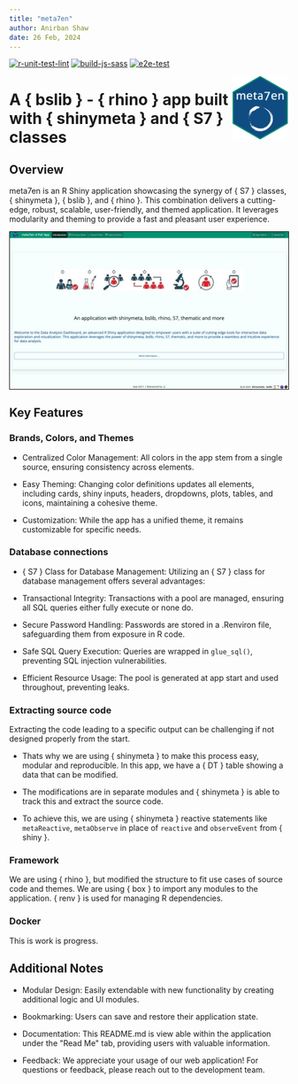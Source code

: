 ```yaml
---
title: "meta7en"
author: Anirban Shaw
date: 26 Feb, 2024
---
```


<!-- badges: start -->
[![r-unit-test-lint](https://github.com/anirbanshaw24/meta7en/actions/workflows/r-unit-test-lint.yml/badge.svg)](https://github.com/anirbanshaw24/meta7en/actions/workflows/r-unit-test-lint.yml)
[![build-js-sass](https://github.com/anirbanshaw24/meta7en/actions/workflows/build-js-sass.yml/badge.svg)](https://github.com/anirbanshaw24/meta7en/actions/workflows/build-js-sass.yml)
[![e2e-test](https://github.com/anirbanshaw24/meta7en/actions/workflows/e2e-test.yml/badge.svg)](https://github.com/anirbanshaw24/meta7en/actions/workflows/e2e-test.yml)
<!-- badges: end -->

<img align="right" width="100" height="115" src="app/static/images/app_hex.png">

# A { bslib } - { rhino } app built with { shinymeta } and { S7 } classes

## Overview

meta7en is an R Shiny application showcasing the synergy of { S7 } classes, { shinymeta }, { bslib }, and { rhino }. This combination delivers a cutting-edge, robust, scalable, user-friendly, and themed application. It leverages modularity and theming to provide a fast and pleasant user experience.

<a href="https://anirbanshaw24.shinyapps.io/meta7en" target="_blank"><img align="center" style="border: 1px solid black;" width="1000" src="app/static/images/app_main.png"></a>

## Key Features

### Brands, Colors, and Themes

- Centralized Color Management: All colors in the app stem from a single source, ensuring consistency across elements.

- Easy Theming: Changing color definitions updates all elements, including cards, shiny inputs, headers, dropdowns, plots, tables, and icons, maintaining a cohesive theme.

- Customization: While the app has a unified theme, it remains customizable for specific needs.

### Database connections

- { S7 } Class for Database Management: Utilizing an { S7 } class for database management offers several advantages:

- Transactional Integrity: Transactions with a pool are managed, ensuring all SQL queries either fully execute or none do.

- Secure Password Handling: Passwords are stored in a .Renviron file, safeguarding them from exposure in R code.

- Safe SQL Query Execution: Queries are wrapped in `glue_sql()`, preventing SQL injection vulnerabilities.

- Efficient Resource Usage: The pool is generated at app start and used throughout, preventing leaks.

### Extracting source code

Extracting the code leading to a specific output can be challenging if not designed properly from the start. 

- Thats why we are using { shinymeta } to make this process easy, modular and reproducible. In this app, we have a { DT } table showing a data that can be modified. 

- The modifications are in separate modules and { shinymeta } is able to track this and extract the source code.

- To achieve this, we are using { shinymeta } reactive statements like `metaReactive`, `metaObserve` in place of `reactive` and `observeEvent` from { shiny }.

### Framework

We are using { rhino }, but modified the structure to fit use cases of source code and themes. We are using { box } to import any modules to the application. { renv } is used for managing R dependencies.

### Docker

This is work is progress.

## Additional Notes

- Modular Design: Easily extendable with new functionality by creating additional logic and UI modules.

- Bookmarking: Users can save and restore their application state.

- Documentation: This README.md is view able within the application under the "Read Me" tab, providing users with valuable information.

- Feedback: We appreciate your usage of our web application! For questions or feedback, please reach out to the development team.
